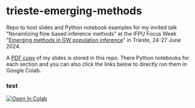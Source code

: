 # trieste-emerging-methods

Repo to host slides and Python notebook examples for my invited talk "Noramlizing flow based inference methods" at the IFPU Focus Week "[Emerging methods in GW population inference](https://sites.google.com/unimib.it/gwemerge/)" in Trieste, 24-27 June 2024.

A [PDF copy](https://github.com/mdmould/trieste-emerging-methods/blob/main/slides.pdf) of my slides is stored in this repo.
There Python notebooks for each section and you can also click the links below to directly run them in Google Colab.

### test

[![Open In Colab](https://colab.research.google.com/assets/colab-badge.svg)](https://colab.research.google.com/github/mdmould/shallow/blob/main/examples/bounded-flow.ipynb)

